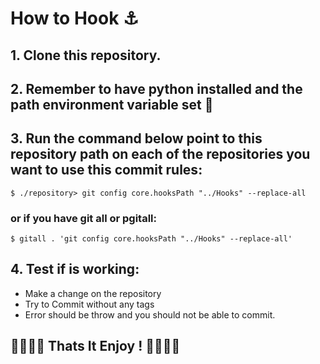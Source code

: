 # How to Hook ⚓

## 1. Clone this repository.
## 2. Remember to have python installed and the path environment variable set 🐍
## 3. Run the command below point to this repository path on each of the repositories you want to use this commit rules:
    $ ./repository> git config core.hooksPath "../Hooks" --replace-all
### or if you have git all or pgitall:
    $ gitall . 'git config core.hooksPath "../Hooks" --replace-all'
## 4. Test if is working:
* Make a change on the repository 
* Try to Commit without any tags
* Error should be throw and you should not be able to commit.

## 🎉🎉🎉🎉 Thats It Enjoy !  🎉🎉🎉🎉
